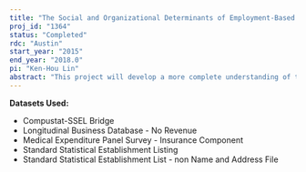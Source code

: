 ```yaml
---
title: "The Social and Organizational Determinants of Employment-Based Health Insurance, 1997-2014"
proj_id: "1364"
status: "Completed"
rdc: "Austin"
start_year: "2015"
end_year: "2018.0"
pi: "Ken-Hou Lin"
abstract: "This project will develop a more complete understanding of the organizational characteristics and processes that predict the provision of employer‐sponsored health insurance plans and level of employer contribution to the insurance premium. The researchers will use data from the 1996‐2014 survey years of the Medical Expenditure Panel Survey-Insurance Component (MEPS‐IC) combined with data from the Longitudinal Business Data, EEO‐1 reports from the Equal Employment Opportunity Commission, S&P’s Compustat, RiskMetrics, and Corporate Library datasets. This project will investigate two trends that potentially contribute to the decline in the percentage of U.S. workers covered by health insurance plans. The first is the rise of the new conception of employment, a shift in the employment contract between employers and employees that emphasizes market flexibility, short‐term commitments, and focuses on increasing shareholder value. The second is the decline in labor unions, decreasing the bargaining power of workers and potentially decreasing labor’s ability to argue that health insurance is a vital component of compensation."
---
```


**Datasets Used:**

  - Compustat-SSEL Bridge 
  - Longitudinal Business Database - No Revenue 
  - Medical Expenditure Panel Survey - Insurance Component 
  - Standard Statistical Establishment Listing 
  - Standard Statistical Establishment List - non Name and Address File 

